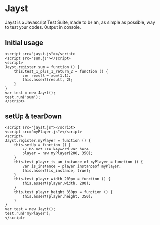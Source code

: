 Jayst
=====

Jayst is a Javascript Test Suite, made to be an, as simple as possible, way to test your codes.
Output in console.

Initial usage
--

    <script src="jayst.js"></script>
    <script src="sum.js"></script>
    <script>
    Jayst.register.sum = function () {
        this.test_1_plus_1_return_2 = function () {
            var result = sum(1,1);
            this.assert(result, 2);
        }
    }
    var test = new Jayst();
    test.run('sum');
    </script>

setUp & tearDown
--

    <script src="jayst.js"></script>
    <script src="myPlayer.js"></script>
    <script>
    Jayst.register.myPlayer = function () {
        this.setUp = function () {
            // Do not use keyword var here
            player = new myPlayer(200, 350);
        }
        this.test_player_is_an_instance_of_myPlayer = function () {
            var is_instance = player instanceof myPlayer;
            this.assert(is_instance, true);
        }
        this.test_player_width_200px = function () {
            this.assert(player.width, 200);
        }
        this.test_player_height_350px = function () {
            this.assert(player.height, 350);
        }
    }
    var test = new Jayst();
    test.run('myPlayer');
    </script>
